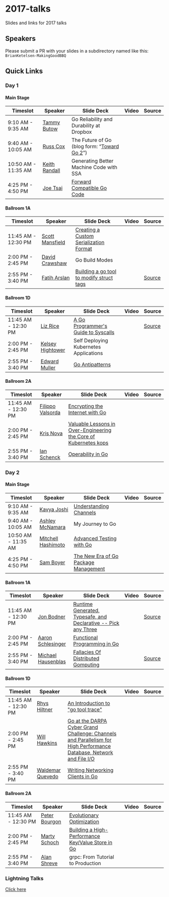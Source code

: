 # 2017-talks
Slides and links for 2017 talks

## Speakers
Please submit a PR with your slides in a subdirectory named like this:
`BrianKetelsen-MakingGoodBBQ`

## Quick Links

### Day 1

#### Main Stage

| Timeslot    | Speaker     | Slide Deck | Video | Source |
| ----------- | ----------- | ---------- | ----- | ------ |
| 9:10 AM - 9:35 AM | [Tammy Butow](https://github.com/tammybutow) | Go Reliability and Durability at Dropbox | | |
| 9:40 AM - 10:05 AM | [Russ Cox](https://github.com/rsc) | The Future of Go (blog form: “[Toward Go 2](https://blog.golang.org/toward-go2)”) | | |
| 10:50 AM - 11:35 AM | [Keith Randall](https://github.com/randall77) | Generating Better Machine Code with SSA | | |
| 4:25 PM - 4:50 PM | [Joe Tsai](https://github.com/dsnet) | [Forward Compatible Go Code](https://docs.google.com/presentation/d/1iAm68XIa5lw_GvgCj6UnWWfs9hqj_Bk9bvTfX58kojY) | |

#### Ballroom 1A

| Timeslot    | Speaker     | Slide Deck | Video | Source |
| ----------- | ----------- | ---------- | ----- | ------ |
| 11:45 AM - 12:30 PM | [Scott Mansfield](https://github.com/ScottMansfield) | [Creating a Custom Serialization Format](ScottMansfield-CreatingACustomSerializationFormat) | | |
| 2:00 PM - 2:45 PM | [David Crawshaw](https://github.com/crawshaw) | Go Build Modes | | |
| 2:55 PM - 3:40 PM | [Fatih Arslan](https://github.com/fatih) | [Building a go tool to modify struct tags](https://speakerdeck.com/farslan/building-a-go-tool-to-modify-struct-tags) | | [Source](https://github.com/fatih/gomodifytags) |

#### Ballroom 1D

| Timeslot    | Speaker     | Slide Deck | Video | Source |
| ----------- | ----------- | ---------- | ----- | ------ |
| 11:45 AM - 12:30 PM | [Liz Rice](https://github.com/lizrice) | [A Go Programmer's Guide to Syscalls](https://speakerdeck.com/lizrice/a-go-programmers-guide-to-syscalls) | | [Source](https://github.com/lizrice/strace-from-scratch)|
| 2:00 PM - 2:45 PM | [Kelsey Hightower](https://github.com/kelseyhightower) | Self Deploying Kubernetes Applications | | |
| 2:55 PM - 3:40 PM | [Edward Muller](http://icanhazdowntime.org/about/) | [Go Antipatterns](https://bit.ly/GoAntiPatterns2017) | | |

#### Ballroom 2A

| Timeslot    | Speaker     | Slide Deck | Video | Source |
| ----------- | ----------- | ---------- | ----- | ------ |
| 11:45 AM - 12:30 PM | [Filippo Valsorda](https://github.com/FiloSottile) | [Encrypting the Internet with Go](https://speakerdeck.com/filosottile/encrypting-the-internet-with-go-at-gophercon-2017) | | |
| 2:00 PM - 2:45 PM | [Kris Nova](https://github.com/kris-nova) | [Valuable Lessons in Over-Engineering the Core of Kubernetes kops](KrisNova-OverEngineeringTheCoreOfKubernetesKops) | | |
| 2:55 PM - 3:40 PM | [Ian Schenck](https://github.com/ianschenck) | [Operability in Go](https://speakerdeck.com/ianschenck/operability-in-go) | | |

### Day 2

#### Main Stage

| Timeslot    | Speaker     | Slide Deck | Video | Source |
| ----------- | ----------- | ---------- | ----- | ------ |
| 9:10 AM - 9:35 AM | [Kavya Joshi](https://github.com/kav-ya) | [Understanding Channels](https://speakerdeck.com/kavya719/understanding-channels) | | |
| 9:40 AM - 10:05 AM | [Ashley McNamara](https://github.com/ashleymcnamara/) | My Journey to Go | | |
| 10:50 AM - 11:35 AM | [Mitchell Hashimoto](https://github.com/mitchellh) | [Advanced Testing with Go](https://speakerdeck.com/mitchellh/advanced-testing-with-go) | | |
| 4:25 PM - 4:50 PM | [Sam Boyer](https://github.com/sdboyer) | [The New Era of Go Package Management](samboyer-TheNewEraOfGoPackageManagement) | | |

#### Ballroom 1A

| Timeslot    | Speaker     | Slide Deck | Video | Source |
| ----------- | ----------- | ---------- | ----- | ------ |
| 11:45 AM - 12:30 PM |[Jon Bodner](https://github.com/jonbodner) | [Runtime Generated, Typesafe, and Declarative -- Pick any Three](https://github.com/jonbodner/proteus-talk/raw/master/Proteus%20Talk%20slides%20embiggened.pdf)  | | [Source](https://github.com/jonbodner/proteus-talk) |
| 2:00 PM - 2:45 PM | [Aaron Schlesinger](https://github.com/arschles) | [Functional Programming in Go](/Users/danielapetruzalek/Development/2017-talks/AaronSchlesinger-FunctionalProgrammingInGo) | | |
| 2:55 PM - 3:40 PM | [Michael Hausenblas](https://github.com/mhausenblas) | [Fallacies Of Distributed Gomputing](http://go-talks.appspot.com/github.com/mhausenblas/fallacies-of-distributed-gomputing/main.slide#1) | | [Source](https://github.com/mhausenblas/fallacies-of-distributed-gomputing) |

#### Ballroom 1D

| Timeslot    | Speaker     | Slide Deck | Video | Source |
| ----------- | ----------- | ---------- | ----- | ------ |
| 11:45 AM - 12:30 PM | [Rhys Hiltner](https://github.com/rhysh) | [An Introduction to "go tool trace"](https://speakerdeck.com/rhysh/an-introduction-to-go-tool-trace) | | |
| 2:00 PM - 2:45 PM | [Will Hawkins](https://github.com/whh8b) | [Go at the DARPA Cyber Grand Challenge: Channels and Parallelism for High Performance Database, Network and File I/O](WillHawkins-GoAtTheCGC) | | |
| 2:55 PM - 3:40 PM | [Waldemar Quevedo](https://github.com/wallyqs) | [Writing Networking Clients in Go](https://wallyqs.github.io/gophercon-2017-nats-talk/) | | |

#### Ballroom 2A

| Timeslot    | Speaker     | Slide Deck | Video | Source |
| ----------- | ----------- | ---------- | ----- | ------ |
| 11:45 AM - 12:30 PM | [Peter Bourgon](https://github.com/peterbourgon) | [Evolutionary Optimization](https://github.com/gophercon/2017-talks/blob/master/PeterBourgon-EvolutionaryOptimization/evolutionary-optimization.pdf) | | |
| 2:00 PM - 2:45 PM | [Marty Schoch](https://github.com/mschoch) | [Building a High-Performance Key/Value Store in Go](MartySchoch-BuildingAHighPerformanceKeyValueStoreInGo) | | |
| 2:55 PM - 3:40 PM | [Alan Shreve](https://github.com/inconshreveable) | grpc: From Tutorial to Production | | |

### Lightning Talks

[Click here](lightningtalks/README.md)